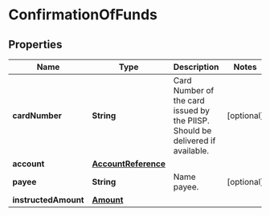 # ConfirmationOfFunds

## Properties
Name | Type | Description | Notes
------------ | ------------- | ------------- | -------------
**cardNumber** | **String** | Card Number of the card issued by the PIISP.  Should be delivered if available.  |  [optional]
**account** | [**AccountReference**](AccountReference.md) |  | 
**payee** | **String** | Name payee. |  [optional]
**instructedAmount** | [**Amount**](Amount.md) |  | 
